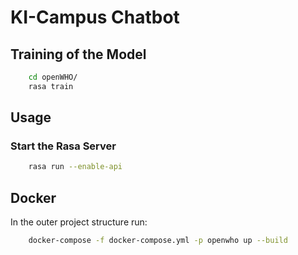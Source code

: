 # KI-Campus Chatbot

## Training of the Model 

```sh
    cd openWHO/
    rasa train
```

## Usage

### Start the Rasa Server

```sh
    rasa run --enable-api
```

## Docker

In the outer project structure run:

```sh
    docker-compose -f docker-compose.yml -p openwho up --build
```
